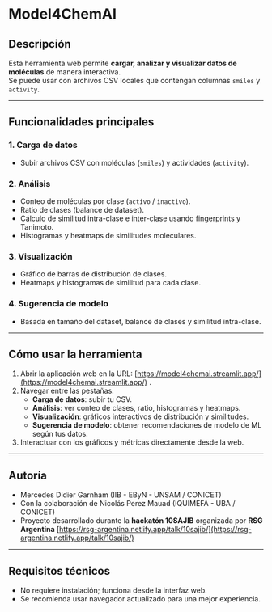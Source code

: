 # Model4ChemAI

## Descripción
Esta herramienta web permite **cargar, analizar y visualizar datos de moléculas** de manera interactiva.  
Se puede usar con archivos CSV locales que contengan columnas `smiles` y `activity`.

---

## Funcionalidades principales

### 1. Carga de datos
- Subir archivos CSV con moléculas (`smiles`) y actividades (`activity`).

### 2. Análisis
- Conteo de moléculas por clase (`activo` / `inactivo`).
- Ratio de clases (balance de dataset).
- Cálculo de similitud intra-clase e inter-clase usando fingerprints y Tanimoto.
- Histogramas y heatmaps de similitudes moleculares.

### 3. Visualización
- Gráfico de barras de distribución de clases.
- Heatmaps y histogramas de similitud para cada clase.

### 4. Sugerencia de modelo
- Basada en tamaño del dataset, balance de clases y similitud intra-clase.

---

## Cómo usar la herramienta

1. Abrir la aplicación web en la URL: [https://model4chemai.streamlit.app/](https://model4chemai.streamlit.app/)
.
2. Navegar entre las pestañas:
   - **Carga de datos**: subir tu CSV.
   - **Análisis**: ver conteo de clases, ratio, histogramas y heatmaps.
   - **Visualización**: gráficos interactivos de distribución y similitudes.
   - **Sugerencia de modelo**: obtener recomendaciones de modelo de ML según tus datos.
3. Interactuar con los gráficos y métricas directamente desde la web.

---

## Autoría

- Mercedes Didier Garnham (IIB - EByN - UNSAM / CONICET)  
- Con la colaboración de Nicolás Perez Mauad (IQUIMEFA - UBA / CONICET)  
- Proyecto desarrollado durante la **hackatón 10SAJIB** organizada por **RSG Argentina** [https://rsg-argentina.netlify.app/talk/10sajib/](https://rsg-argentina.netlify.app/talk/10sajib/)

---

## Requisitos técnicos
- No requiere instalación; funciona desde la interfaz web.
- Se recomienda usar navegador actualizado para una mejor experiencia.
